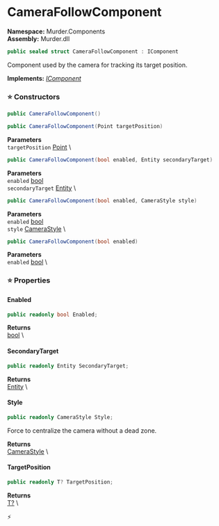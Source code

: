 # CameraFollowComponent

**Namespace:** Murder.Components \
**Assembly:** Murder.dll

```csharp
public sealed struct CameraFollowComponent : IComponent
```

Component used by the camera for tracking its target position.

**Implements:** _[IComponent](../../Bang/Components/IComponent.html)_

### ⭐ Constructors
```csharp
public CameraFollowComponent()
```

```csharp
public CameraFollowComponent(Point targetPosition)
```

**Parameters** \
`targetPosition` [Point](../../Murder/Core/Geometry/Point.html) \

```csharp
public CameraFollowComponent(bool enabled, Entity secondaryTarget)
```

**Parameters** \
`enabled` [bool](https://learn.microsoft.com/en-us/dotnet/api/System.Boolean?view=net-7.0) \
`secondaryTarget` [Entity](../../Bang/Entities/Entity.html) \

```csharp
public CameraFollowComponent(bool enabled, CameraStyle style)
```

**Parameters** \
`enabled` [bool](https://learn.microsoft.com/en-us/dotnet/api/System.Boolean?view=net-7.0) \
`style` [CameraStyle](../../Murder/Components/CameraStyle.html) \

```csharp
public CameraFollowComponent(bool enabled)
```

**Parameters** \
`enabled` [bool](https://learn.microsoft.com/en-us/dotnet/api/System.Boolean?view=net-7.0) \

### ⭐ Properties
#### Enabled
```csharp
public readonly bool Enabled;
```

**Returns** \
[bool](https://learn.microsoft.com/en-us/dotnet/api/System.Boolean?view=net-7.0) \
#### SecondaryTarget
```csharp
public readonly Entity SecondaryTarget;
```

**Returns** \
[Entity](../../Bang/Entities/Entity.html) \
#### Style
```csharp
public readonly CameraStyle Style;
```

Force to centralize the camera without a dead zone.

**Returns** \
[CameraStyle](../../Murder/Components/CameraStyle.html) \
#### TargetPosition
```csharp
public readonly T? TargetPosition;
```

**Returns** \
[T?](https://learn.microsoft.com/en-us/dotnet/api/System.Nullable-1?view=net-7.0) \


⚡